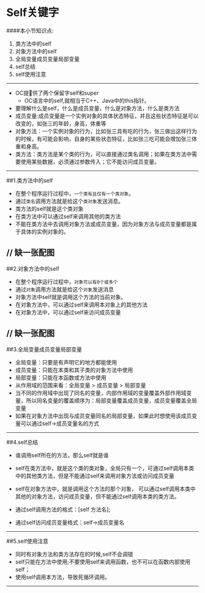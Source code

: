 
# Self关键字
####本小节知识点:
1. 类方法中的self
2. 对象方法中的self
3. 全局变量成员变量局部变量
4. self总结
5. self使用注意

---

- OC提􏰀供了两个保留字self和super
    + OC语言中的self,就相当于C++、Java中的this指针。
- 要理解什么是self，什么是成员变量，什么是对象方法，什么是类方法
- 成员变量:成员变量是一个实例对象的具体状态特征，并且这些状态特征是可以改变的，如张三的年龄，身高，体重等
- 对象方法：一个实例对象的行为，比如张三具有吃的行为，张三做出这样行为的时候，有可能会影响，自身的某些状态特征，比如张三吃可能会增加张三体重和身高。
- 类方法：类方法是某个类的行为，可以直接通过类名调用；如果在类方法中需要使用某些数据，必须通过参数传入；它不能访问成员变量。

---
##1.类方法中的self
- 在整个程序运行过程中，`一个类有且仅有一个类对象`。
- 通过`类名`调用方法就是给这个`类对象`发送消息。
- 类方法的self就是这个类对象
- 在类方法中可以通过self来调用其他的类方法
- 不能在类方法中去调用对象方法或成员变量，因为对象方法与成员变量都是属于具体的实例对象的。

// 缺一张配图
---
##2.对象方法中的self
- 在整个程序运行过程中，`对象可以有0个或多个`
- 通过`对象`调用方法就是给这个`对象`发送消息
- 对象方法中self就是调用这个方法的当前对象。
- 在对象方法中，可以通过self来调用本对象上的其他方法
- 在对象方法中，可以通过self来访问成员变量

// 缺一张配图
---
##3.全局变量成员变量局部变量
- 全局变量：只要是有声明它的地方都能使用
- 成员变量：只能在本类和其子类的对象方法中使用
- 局部变量：只能在本函数或方法中使用
- 从作用域的范围来看：全局变量 > 成员变量 > 局部变量
- 当不同的作用域中出现了同名的变量，内部作用域的变量覆盖外部作用域变量，所以同名变量的覆盖顺序为：局部变量覆盖成员变量，成员变量覆盖全局变量
- 如果在对象方法中出现与成员变量同名的局部变量，如果此时想使用该成员变量可以通过self->成员变量名的方式

---

##4.self总结
- 谁调用self所在的方法，那么self就是谁
- self在类方法中，就是这个类的类对象，全局只有一个，可通过self调用本类中的其他类方法，但是不能通过self来调用对象方法或访问成员变量
- self在对象方法中，就是调用这个方法的那个对象， 可以通过self调用本类中其他的对象方法，访问成员变量，但不能通过self调用本类的类方法。

- 通过self调用方法的格式：[self  方法名];
- 通过self访问成员变量格式：self->成员变量名

---

##5.self使用注意
- 同时有对象方法和类方法存在的时候,self不会调错
- self只能在方法中使用;不要使用self来调用函数，也不可以在函数内部使用self；
- 使用self调用本方法，导致死循环调用。

---
